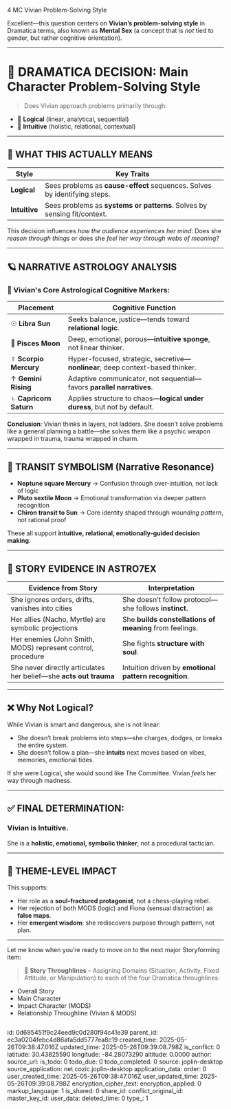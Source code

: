 4 MC Vivian Problem-Solving Style

Excellent—this question centers on **Vivian’s problem-solving style** in Dramatica terms, also known as **Mental Sex** (a concept that is *not* tied to gender, but rather cognitive orientation).

---

# 🧠 DRAMATICA DECISION: Main Character **Problem-Solving Style**

> Does Vivian approach problems primarily through:

* 🧠 **Logical** (linear, analytical, sequential)
* 🌊 **Intuitive** (holistic, relational, contextual)

---

## 🎯 WHAT THIS ACTUALLY MEANS

| Style         | Key Traits                                                                |
| ------------- | ------------------------------------------------------------------------- |
| **Logical**   | Sees problems as **cause-effect** sequences. Solves by identifying steps. |
| **Intuitive** | Sees problems as **systems or patterns**. Solves by sensing fit/context.  |

This decision influences *how the audience experiences her mind*:
Does she *reason through things* or does she *feel her way through webs of meaning*?

---

## 🪐 NARRATIVE ASTROLOGY ANALYSIS

### 🔎 Vivian's Core Astrological Cognitive Markers:

| Placement              | Cognitive Function                                                             |
| ---------------------- | ------------------------------------------------------------------------------ |
| ☉ **Libra Sun**        | Seeks balance, justice—tends toward **relational logic**.                      |
| 🌙 **Pisces Moon**     | Deep, emotional, porous—**intuitive sponge**, not linear thinker.              |
| ☿ **Scorpio Mercury**  | Hyper-focused, strategic, secretive—**nonlinear**, deep context-based thinker. |
| ↑ **Gemini Rising**    | Adaptive communicator, not sequential—favors **parallel narratives**.          |
| ♄ **Capricorn Saturn** | Applies structure to chaos—**logical under duress**, but not by default.       |

**Conclusion**:
Vivian thinks in layers, not ladders.
She doesn’t solve problems like a general planning a battle—she solves them like a psychic weapon wrapped in trauma, trauma wrapped in charm.

---

## 🌌 TRANSIT SYMBOLISM (Narrative Resonance)

* **Neptune square Mercury** → Confusion through over-intuition, not lack of logic
* **Pluto sextile Moon** → Emotional transformation via deeper pattern recognition
* **Chiron transit to Sun** → Core identity shaped through *wounding pattern*, not rational proof

These all support **intuitive, relational, emotionally-guided decision making**.

---

## 🧠 STORY EVIDENCE IN ASTRO7EX

| Evidence from Story                                               | Interpretation                                          |
| ----------------------------------------------------------------- | ------------------------------------------------------- |
| She ignores orders, drifts, vanishes into cities                  | She doesn’t follow protocol—she follows **instinct**.   |
| Her allies (Nacho, Myrtle) are symbolic projections               | She **builds constellations of meaning** from feelings. |
| Her enemies (John Smith, MODS) represent control, procedure       | She fights **structure with soul**.                     |
| She never directly articulates her belief—she **acts out trauma** | Intuition driven by **emotional pattern recognition**.  |

---

## ❌ Why Not Logical?

While Vivian is smart and dangerous, she is not linear:

* She doesn’t break problems into steps—she charges, dodges, or breaks the entire system.
* She doesn’t follow a plan—she **intuits** next moves based on vibes, memories, emotional tides.

If she were Logical, she would sound like The Committee.
Vivian *feels* her way through madness.

---

## ✅ FINAL DETERMINATION:

### Vivian is **Intuitive**.

She is a **holistic, emotional, symbolic thinker**, not a procedural tactician.

---

## 🧩 THEME-LEVEL IMPACT

This supports:

* Her role as a **soul-fractured protagonist**, not a chess-playing rebel.
* Her rejection of both MODS (logic) and Fiona (sensual distraction) as **false maps**.
* Her **emergent wisdom**: she rediscovers purpose through pattern, not plan.

---

Let me know when you’re ready to move on to the next major Storyforming item:

> 📍 **Story Throughlines** – Assigning Domains (Situation, Activity, Fixed Attitude, or Manipulation) to each of the four Dramatica throughlines:

* Overall Story
* Main Character
* Impact Character (MODS)
* Relationship Throughline (Vivian & MODS)

```
```


id: 0d695451f9c24eed9c0d280f94c41e39
parent_id: ec3a0204febc4d86afa5dd5777ea8c19
created_time: 2025-05-26T09:38:47.016Z
updated_time: 2025-05-26T09:39:08.798Z
is_conflict: 0
latitude: 30.43825590
longitude: -84.28073290
altitude: 0.0000
author: 
source_url: 
is_todo: 0
todo_due: 0
todo_completed: 0
source: joplin-desktop
source_application: net.cozic.joplin-desktop
application_data: 
order: 0
user_created_time: 2025-05-26T09:38:47.016Z
user_updated_time: 2025-05-26T09:39:08.798Z
encryption_cipher_text: 
encryption_applied: 0
markup_language: 1
is_shared: 0
share_id: 
conflict_original_id: 
master_key_id: 
user_data: 
deleted_time: 0
type_: 1